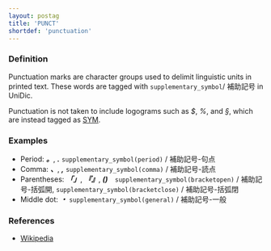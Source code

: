 ```yaml
---
layout: postag
title: 'PUNCT'
shortdef: 'punctuation'
---
```


### Definition

Punctuation marks are character groups used to delimit linguistic units in printed text.
These words are tagged with `supplementary_symbol`/ 補助記号 in UniDic.


Punctuation is not taken to include logograms such as _$_, _%_, and
_§_, which are instead tagged as [SYM]().

### Examples

- Period: _<b>。</b>_, _<b>.</b>_ `supplementary_symbol(period)` / 補助記号-句点
- Comma: _<b>、</b>_, _<b>,</b>_ `supplementary_symbol(comma)` / 補助記号-読点
- Parentheses: _<b>「」</b>_, _<b>『』</b>_, _<b>()</b>_　`supplementary_symbol(bracketopen)` / 補助記号-括弧開, `supplementary_symbol(bracketclose)` / 補助記号-括弧閉
- Middle dot: _<b>・</b>_ `supplementary_symbol(general)` / 補助記号-一般


### References

- [Wikipedia](http://en.wikipedia.org/wiki/Punctuation)
